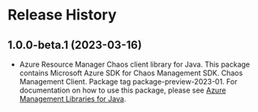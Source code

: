 # Release History

## 1.0.0-beta.1 (2023-03-16)

- Azure Resource Manager Chaos client library for Java. This package contains Microsoft Azure SDK for Chaos Management SDK. Chaos Management Client. Package tag package-preview-2023-01. For documentation on how to use this package, please see [Azure Management Libraries for Java](https://aka.ms/azsdk/java/mgmt).
